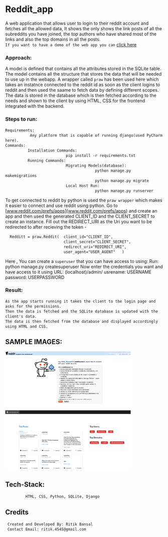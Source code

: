 # Reddit_app
A web application that allows user to login to their reddit account and fetches all the allowed data, It shows the only shows the link posts of all the subreddits you have joined, the top authors who have shared most of the links and also the top domains in all the posts.<br>
 ``If you want to have a demo of the web app you can`` [click here](https://pure-reaches-41056.herokuapp.com/)
 
### Approach:
A model is defined that contains all the attributes stored in the SQLite table. The model contains all the structure that stores the data that will be needed to use up in the webapp. 
A wrapper called ``praw`` has been used here which takes an instatnce connected to the reddit id as soon as the client logins to reddit and then used the saame to fetch data by defining different scopes. The data is stored in the database which is then fetched according to the needs and shown to the client by using HTML, CSS for the frontend integrated with the backend.
   
### Steps to run:
    Requirements:
               Any platform that is capable of running django(used PyCharm here).
    Commands:
              Installation Commands:
                               pip install -r requirements.txt
              Running Commands:
                               Migrating Models(database):
                                            python manage.py makemigrations
                                            python manage.py migrate
                               Local Host Run:
                                            python manage.py runserver

To get connected to reddit by python is used the ``praw wrapper`` which makes it easier to connect and use reddit using python. Go to [www.reddit.com/prefs/apps](www.reddit.com/prefs/apps) and create an app and then used the generated CLIENT_ID and the CLIENT_SECRET to create an instance. Fill out the REDIRECT_URI as the Uri you want to be redirected to after recieving the token -

      Redditt = praw.Reddit(  client_id="CLIENT_ID",
                              client_secret="CLIENT_SECRET",
                              redirect_uri="REDIRECT_URI",
                              user_agent="USER_AGENT"   )


Here , You can create a ``superuser`` that you can have access to using:
      Run:
          python manage.py createsuperuser
      Now enter the credentials you want and have access to it using
          URL: (localhost)/admin/
          usrename: USERNAME
          password: USERPASSWORD
      
### Result:
    As the app starts running it takes the client to the login page and asks for the permissions.
    Then the data is fetched and the SQLite database is updated with the client's data.
    The data is then fetched from the database and displayed accordingly using HTML and CSS.

## SAMPLE IMAGES:
<div>
 <div>
  <img src = https://github.com/Bansalritik/Reddit_app/blob/master/redditsaver/static/images/Screenshot%20(395).png width=400px>
 </div>
 <div>
  <img src = https://github.com/Bansalritik/Reddit_app/blob/master/redditsaver/static/images/Screenshot%20(394).png width=400px>
 </div>
</div>
 


## Tech-Stack:
             HTML, CSS, Python, SQLite, Django


## Credits

     Created and Developed By: Ritik Bansal
     Contact Email: ritik.4545@gmail.com
   
   
   
   
   
   

